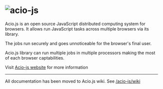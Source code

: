 # ![acio-js](https://joseconstela.github.io/acio-js/images/header.png)

Acio.js is an open source JavaScript distributed computing system for browsers. It allows run JavaScript tasks across multiple browsers via its library.

The jobs run securely and goes unnoticeable for the browser's final user.

Acio.js library can run multiple jobs in multiple processors making the most of each browser captabilities.

Visit [Acio-js website](https://joseconstela.github.io/acio-js/) for more information

<hr>

All documentation has been moved to Acio.js wiki. See [/acio-js/wiki](https://github.com/joseconstela/acio-js/wiki)

